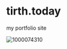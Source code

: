 # tirth.today
my portfolio site

![1000074310](https://github.com/user-attachments/assets/8ee1e757-c854-4378-85b3-1b728567a189)
